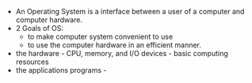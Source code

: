 <!-- TITLE: Operating Systems -->
<!-- SUBTITLE: A quick summary of Operating Systems - Introduction-->

* An Operating System is a interface between a user of a computer and computer hardware.
* 2 Goals of OS:
	* to make computer system convenient to use
	* to use the computer hardware in an efficient manner.
* the hardware - CPU, memory, and I/O devices - basic computing resources
* the applications programs -

